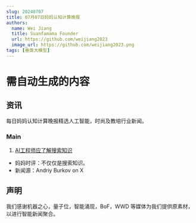 ```yaml
---
slug: 20240707
title: 07月07日妈妈认知计算晚报
authors:
  name: Wei Jiang
  title: Suanfamama Founder
  url: https://github.com/weijiang2023
  image_url: https://github.com/weijiang2023.png
tags: [垂类大模型]
---
```


# 需自动生成的内容

## 资讯

每日妈妈认知计算晚报精选人工智能，时尚及教培行业新闻。

### Main

1. [AI工程师应了解搜索知识](https://x.com/burkov/status/1809744908346949678)

- 妈妈时评：不仅仅是搜索知识。
- 新闻源：Andriy Burkov on X

## 声明

我们感谢机器之心，量子位，智能涌现，BoF，WWD 等媒体为我们提供原素材，以进行智能新闻聚合。

